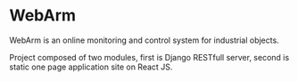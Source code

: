 # WebArm
WebArm is an online monitoring and control system for industrial objects.

Project composed of two modules, first is Django RESTfull server, second is static one page application site on React JS.
